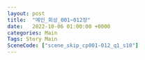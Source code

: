 ```yaml
---
layout: post
title:  "메인_회상_001~012장"
date:   2022-10-06 01:00:00 +0000
categories: Main
Tags: Story Main
SceneCode: ["scene_skip_cp001-012_q1_s10"]
---
```

